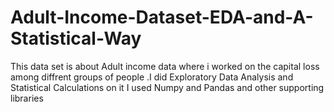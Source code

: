 # Adult-Income-Dataset-EDA-and-A-Statistical-Way
This data set is about Adult income data where i worked on the capital loss among diffrent groups of  people .I did Exploratory Data Analysis  and Statistical Calculations on it I used Numpy and Pandas  and other supporting libraries
